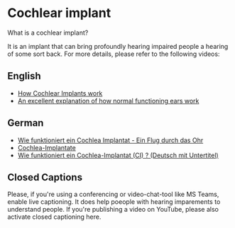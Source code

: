 # Cochlear implant
What is a cochlear implant?

It is an implant that can bring profoundly hearing impaired people a hearing of some sort back. For more details, please refer to the following videos:

## English
* [How Cochlear Implants work](https://www.youtube.com/watch?v=Vm0nZH9RahE)
* [An excellent explanation of how normal functioning ears work](https://www.youtube.com/watch?v=eQEaiZ2j9oc)

## German
* [Wie funktioniert ein Cochlea Implantat - Ein Flug durch das Ohr](https://www.youtube.com/watch?v=SWH-qj0TykE&list=PLaWqDORBWYr9mb9ZEtz3u_ykfddeIu14A&index=2&t=0s)
* [Cochlea-Implantate](https://www.cochlear.com/de_ch/home/understand/hearing-and-hl/hl-treatments/cochlear-implant)
* [Wie funktioniert ein Cochlea-Implantat (CI) ? (Deutsch mit Untertitel)](https://www.youtube.com/watch?time_continue=41&v=WSA9bxR0lNI&feature=emb_logo)

## Closed Captions
Please, if you're using a conferencing or video-chat-tool like MS Teams, enable live captioning. It does help poeople with hearing imparements to understand people. If you're publishing a video on YouTube, please also activate closed captioning here. 
